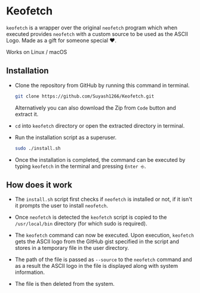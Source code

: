 # Keofetch

`keofetch` is a wrapper over the original `neofetch` program which when executed provides `neofetch` with a custom source to be used as the ASCII Logo. Made as a gift for someone special ❤️.

Works on Linux / macOS

## Installation

- Clone the repository from GitHub by running this command in terminal.
  
  ```bash
  git clone https://github.com/Suyash1266/Keofetch.git
  ```
  
  Alternatively you can also download the Zip from `Code` button and extract it.

- `cd` into `keofetch` directory or open the extracted directory in terminal.

- Run the installation script as a superuser.
  
  ```bash
  sudo ./install.sh
  ```

- Once the installation is completed, the command can be executed by typing `keofetch` in the terminal and pressing `Enter ⎆`.

## How does it work

- The `install.sh` script first checks if `neofetch` is installed or not, if it isn't it prompts the user to install `neofetch`.

- Once `neofetch` is detected the `keofetch` script is copied to the `/usr/local/bin` directory (for which sudo is required).

- The `keofetch` command can now be executed. Upon execution, `keofetch` gets the ASCII logo from the GitHub gist specified in the script and stores in a temporary file in the user directory.

- The path of the file is passed as `--source` to the `neofetch` command and as a result the ASCII logo in the file is displayed along with system information.

- The file is then deleted from the system.

